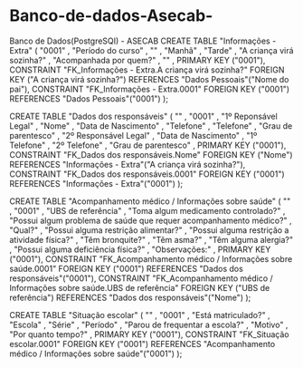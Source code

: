 # Banco-de-dados-Asecab-
Banco de Dados(PostgreSQI) - ASECAB
CREATE TABLE "Informações - Extra" (
  "0001" <type>,
  "Período do curso" <type>,
  "" <type>,
  "Manhã" <type>,
  "Tarde" <type>,
  "A criança virá sozinha?" <type>,
  "Acompanhada por quem?" <type>,
  "" <type>,
  PRIMARY KEY ("0001"),
  CONSTRAINT "FK_Informações - Extra.A criança virá sozinha?"
    FOREIGN KEY ("A criança virá sozinha?")
      REFERENCES "Dados Pessoais"("Nome do pai"),
  CONSTRAINT "FK_Informações - Extra.0001"
    FOREIGN KEY ("0001")
      REFERENCES "Dados Pessoais"("0001")
);

CREATE TABLE "Dados dos responsáveis" (
  "" <type>,
  "0001" <type>,
  "1º Reponsável Legal" <type>,
  "Nome" <type>,
  "Data de Nascimento" <type>,
  "Telefone" <type>,
  "Telefone" <type>,
  "Grau de parentesco" <type>,
  "2º Responsável Legal" <type>,
  "Data de Nascimento" <type>,
  "1º Telefone" <type>,
  "2º Telefone" <type>,
  "Grau de parentesco" <type>,
  PRIMARY KEY ("0001"),
  CONSTRAINT "FK_Dados dos responsáveis.Nome"
    FOREIGN KEY ("Nome")
      REFERENCES "Informações - Extra"("A criança virá sozinha?"),
  CONSTRAINT "FK_Dados dos responsáveis.0001"
    FOREIGN KEY ("0001")
      REFERENCES "Informações - Extra"("0001")
);

CREATE TABLE "Acompanhamento médico / Informações sobre saúde" (
  "" <type>,
  "0001" <type>,
  "UBS de referência" <type>,
  "Toma algum medicamento controlado?" <type>,
  "Possui algum problema de saúde que requer acompanhamento médico?" <type>,
  "Qual?" <type>,
  "Possui alguma restrição alimentar?" <type>,
  "Possui alguma restrição a atividade física?" <type>,
  "Têm bronquite?" <type>,
  "Têm asma?" <type>,
  "Têm alguma alergia?" <type>,
  "Possui alguma deficiência física?" <type>,
  "Observações:" <type>,
  PRIMARY KEY ("0001"),
  CONSTRAINT "FK_Acompanhamento médico / Informações sobre saúde.0001"
    FOREIGN KEY ("0001")
      REFERENCES "Dados dos responsáveis"("0001"),
  CONSTRAINT "FK_Acompanhamento médico / Informações sobre saúde.UBS de referência"
    FOREIGN KEY ("UBS de referência")
      REFERENCES "Dados dos responsáveis"("Nome")
);

CREATE TABLE "Situação escolar" (
  "" <type>,
  "0001" <type>,
  "Está matriculado?" <type>,
  "Escola" <type>,
  "Série" <type>,
  "Período" <type>,
  "Parou de frequentar a escola?" <type>,
  "Motivo" <type>,
  "Por quanto tempo?" <type>,
  PRIMARY KEY ("0001"),
  CONSTRAINT "FK_Situação escolar.0001"
    FOREIGN KEY ("0001")
      REFERENCES "Acompanhamento médico / Informações sobre saúde"("0001")
);

